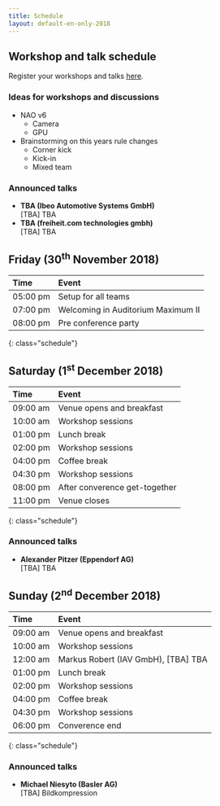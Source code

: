 ```yaml
---
title: Schedule
layout: default-en-only-2018
---
```


## Workshop and talk schedule

Register your workshops and talks <a href="https://www.rohow.de/mopad">here</a>.

### Ideas for workshops and discussions  

- NAO v6
  - Camera
  - GPU
- Brainstorming on this years rule changes
  - Corner kick
  - Kick-in
  - Mixed team

### Announced talks

* **TBA (Ibeo Automotive Systems GmbH)**  
[TBA] TBA
* **TBA (freiheit.com technologies gmbh)**  
[TBA] TBA

## Friday (30<sup>th</sup> November 2018)

| Time     | Event                              |
| :------  | :-------                           |
| 05:00 pm | Setup for all teams                |
| 07:00 pm | Welcoming in Auditorium Maximum II |
| 08:00 pm | Pre conference party               |
{: class="schedule"}

## Saturday (1<sup>st</sup> December 2018)

| Time     | Event                         |
| :------  | :-------                      |
| 09:00 am | Venue opens and breakfast     |
| 10:00 am | Workshop sessions             |
| 01:00 pm | Lunch break                   |
| 02:00 pm | Workshop sessions             |
| 04:00 pm | Coffee break                  |
| 04:30 pm | Workshop sessions             |
| 08:00 pm | After converence get-together |
| 11:00 pm | Venue closes                  |
{: class="schedule"}

### Announced talks

* **Alexander Pitzer (Eppendorf AG)**  
[TBA] TBA

## Sunday (2<sup>nd</sup> December 2018)

| Time     | Event                               |
| :------  | :-------                            |
| 09:00 am | Venue opens and breakfast           |
| 10:00 am | Workshop sessions                   |
| 12:00 am | Markus Robert (IAV GmbH), [TBA] TBA |
| 01:00 pm | Lunch break                         |
| 02:00 pm | Workshop sessions                   |
| 04:00 pm | Coffee break                        |
| 04:30 pm | Workshop sessions                   |
| 06:00 pm | Converence end                      |
{: class="schedule"}

### Announced talks

* **Michael Niesyto (Basler AG)**  
[TBA] Bildkompression
